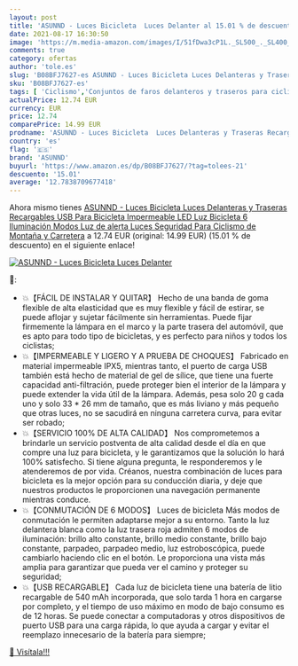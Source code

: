 ```yaml
---
layout: post
title: 'ASUNND - Luces Bicicleta  Luces Delanter al 15.01 % de descuento'
date: 2021-08-17 16:30:50
image: 'https://m.media-amazon.com/images/I/51fDwa3cP1L._SL500_._SL400_.jpg'
comments: true
category: ofertas
author: 'tole.es'
slug: 'B08BFJ7627-es ASUNND - Luces Bicicleta Luces Delanteras y Traseras...'
sku: 'B08BFJ7627-es'
tags: [ 'Ciclismo','Conjuntos de faros delanteros y traseros para ciclismo','Deportes y aire libre','Luces y reflectores de ciclismo','Ropa y equipo para deportes','asunnd','bicicleta', ]
actualPrice: 12.74 EUR
currency: EUR
price: 12.74
comparePrice: 14.99 EUR
prodname: 'ASUNND - Luces Bicicleta  Luces Delanteras y Traseras Recargables USB Para Bicicleta  Impermeable LED Luz Bicicleta  6 Iluminación Modos Luz de alerta  Luces Seguridad Para Ciclismo de Montaña y Carretera'
country: 'es'
flag: '🇪🇸'
brand: 'ASUNND'
buyurl: 'https://www.amazon.es/dp/B08BFJ7627/?tag=tolees-21'
descuento: '15.01'
average: '12.7838709677418'
---
```


Ahora mismo tienes [ASUNND - Luces Bicicleta  Luces Delanteras y Traseras Recargables USB Para Bicicleta  Impermeable LED Luz Bicicleta  6 Iluminación Modos Luz de alerta  Luces Seguridad Para Ciclismo de Montaña y Carretera](https://www.amazon.es/dp/B08BFJ7627/?tag=tolees-21) a 12.74 EUR (original: 14.99 EUR) (15.01 %  de descuento) en el siguiente enlace!

[![ASUNND - Luces Bicicleta  Luces Delanter](https://m.media-amazon.com/images/I/51fDwa3cP1L._SL500_._SL400_.jpg)](https://www.amazon.es/dp/B08BFJ7627/?tag=tolees-21)

🔎:

- 💥【FÁCIL DE INSTALAR Y QUITAR】 Hecho de una banda de goma flexible de alta elasticidad que es muy flexible y fácil de estirar, se puede aflojar y sujetar fácilmente sin herramientas. Puede fijar firmemente la lámpara en el marco y la parte trasera del automóvil, que es apto para todo tipo de bicicletas, y es perfecto para niños y todos los ciclistas;
- 💥【IMPERMEABLE Y LIGERO Y A PRUEBA DE CHOQUES】 Fabricado en material impermeable IPX5, mientras tanto, el puerto de carga USB también está hecho de material de gel de sílice, que tiene una fuerte capacidad anti-filtración, puede proteger bien el interior de la lámpara y puede extender la vida útil de la lámpara. Además, pesa solo 20 g cada uno y solo 33 * 26 mm de tamaño, que es más liviano y más pequeño que otras luces, no se sacudirá en ninguna carretera curva, para evitar ser robado;
- 💥【SERVICIO 100% DE ALTA CALIDAD】 Nos comprometemos a brindarle un servicio postventa de alta calidad desde el día en que compre una luz para bicicleta, y le garantizamos que la solución lo hará 100% satisfecho. Si tiene alguna pregunta, le responderemos y le atenderemos de por vida. Créanos, nuestra combinación de luces para bicicleta es la mejor opción para su conducción diaria, y deje que nuestros productos le proporcionen una navegación permanente mientras conduce.
- 💥【CONMUTACIÓN DE 6 MODOS】 Luces de bicicleta Más modos de conmutación le permiten adaptarse mejor a su entorno. Tanto la luz delantera blanca como la luz trasera roja admiten 6 modos de iluminación: brillo alto constante, brillo medio constante, brillo bajo constante, parpadeo, parpadeo medio, luz estroboscópica, puede cambiarlo haciendo clic en el botón. Le proporciona una vista más amplia para garantizar que pueda ver el camino y proteger su seguridad;
- 💥【USB RECARGABLE】 Cada luz de bicicleta tiene una batería de litio recargable de 540 mAh incorporada, que solo tarda 1 hora en cargarse por completo, y el tiempo de uso máximo en modo de bajo consumo es de 12 horas. Se puede conectar a computadoras y otros dispositivos de puerto USB para una carga rápida, lo que ayuda a cargar y evitar el reemplazo innecesario de la batería para siempre;

[🛒 Visítala!!!](https://www.amazon.es/dp/B08BFJ7627/?tag=tolees-21)
